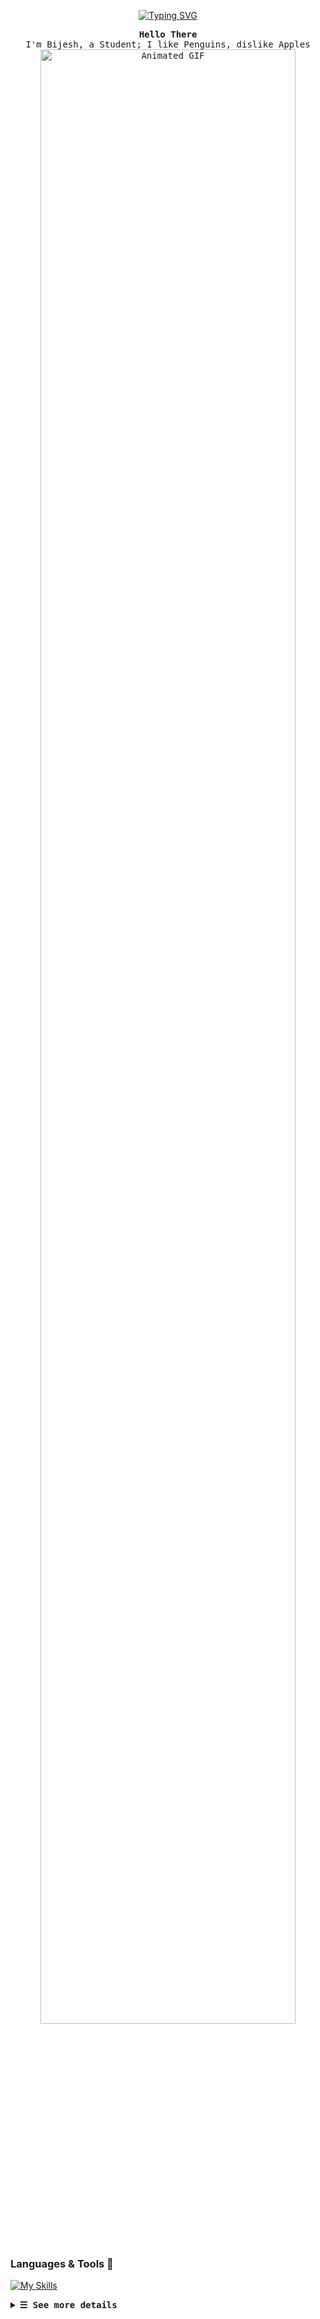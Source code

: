 <p align="center">
  <a href="https://git.io/typing-svg">
    <img src="https://readme-typing-svg.herokuapp.com?font=Fira+Code&pause=1000&random=false&width=435&lines=Complex+simplicity%3A+I+love+Linux." alt="Typing SVG" />
  </a>
</p>
<p align="center">
  <samp>
    <b>Hello There</b>
    <br>
    I'm Bijesh, a Student; I like Penguins, dislike Apples 
    <br>
    <img src="https://raw.githubusercontent.com/BIIJESH/BIIJESH/main/animated.gif" alt="Animated GIF" width="90%">
  </samp>
</p>

### Languages & Tools 🧰

[![My Skills](https://skillicons.dev/icons?i=js,html,css,py,lua,django,react,nodejs,express,mongodb,linux,git,github,neovim,bash,arch)]()

<details>
    <summary><samp><b>&#9776; See more details</b></samp></summary>
<div align="center">
        <table>
            <tr>
                <td><a href="https://git.io/streak-stats"><img src="https://streak-stats.demolab.com?user=BIIJESH&theme=dracula&hide_border=true" alt="GitHub Streak" /></a>
</div>
<div align="center">
<table>
  <a href="#--------"><img height="137px" align="center" alt="Top Language" src="https://github-readme-stats.vercel.app/api/top-langs/?username=BIIJESH&layout=compact&line_height=21&border_radius=20&hide_border=true&bg_color=20212C&text_color=81A1C1&title_color=81A1C1&icon_color=58a6ff"/></a>
</table>
</div>
</details>

